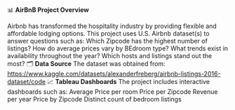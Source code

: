 📊 **AirBnB Project Overview**

Airbnb has transformed the hospitality industry by providing flexible and affordable lodging options.
This project uses U.S. Airbnb dataset(s) to answer questions such as:
Which Zipcode has the highest number of listings?
How do average prices vary by BEdroom type?
What trends exist in availability throughout the year?
Which hosts and listings stand out the most?
🗂️ **Data Source**
The dataset was obtained from: https://www.kaggle.com/datasets/alexanderfreberg/airbnb-listings-2016-dataset/code
📈 **Tableau Dashboards**
The project includes interactive dashboards such as:
Average Price per room
Price per Zipcode
Revenue per year
Price by Zipcode
Distinct count of bedroom listings


